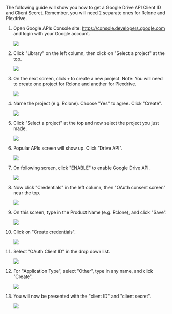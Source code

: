 The following guide will show you how to get a Google Drive API Client ID and Client Secret. Remember, you will need 2 separate ones for Rclone and Plexdrive. 

1. Open Google APIs Console site: https://console.developers.google.com and login with your Google account.

    ![](http://i.imgur.com/ExfSqLe.png)
    
2. Click "Library" on the left column, then click on "Select a project" at the top.

    ![](http://i.imgur.com/TYNDd66.png)

3. On the next screen, click `+` to create a new project. Note: You will need to create one project for Rclone and another for Plexdrive. 

    ![](http://i.imgur.com/85iIX1e.png)

4. Name the project (e.g. Rclone). Choose "Yes" to agree. Click "Create".

    ![](http://i.imgur.com/jHqyKJt.png)

5. Click "Select a project" at the top and now select the project you just made. 

    ![](http://i.imgur.com/KBXwXDm.png)

6. Popular APIs screen will show up. Click "Drive API".

    ![](http://i.imgur.com/DcXczfd.png)

7. On following screen, click "ENABLE" to enable Google Drive API.

    ![](http://i.imgur.com/qsOlMZw.png)

8. Now click "Credentials" in the left column, then  "OAuth consent screen" near the top. 

    ![](http://i.imgur.com/sUBzyre.png)

  
9. On this screen, type in the Product Name (e.g. Rclone), and click "Save".

    ![](http://i.imgur.com/jIvhILQ.png)

10. Click on "Create credentials".

    ![](http://i.imgur.com/44Gpvql.png)

11. Select "OAuth Client ID" in the drop down list.

    ![](http://i.imgur.com/tJARgt9.png)

12. For "Application Type", select "Other", type in any name, and click "Create".

    ![](http://i.imgur.com/loyMW7v.png)

13. You will now be presented with the "client ID" and "client secret". 

    ![](http://i.imgur.com/8g1wPdD.png)